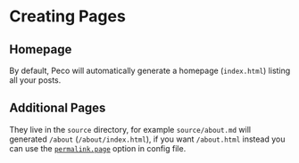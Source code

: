 # Creating Pages

## Homepage

By default, Peco will automatically generate a homepage (`index.html`) listing all your posts.

## Additional Pages

They live in the `source` directory, for example `source/about.md` will generated `/about` (`/about/index.html`), if you want `/about.html` instead you can use the [`permalink.page`](../config.md#permalinkpag) option in config file.
